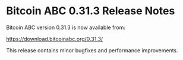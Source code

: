 # Bitcoin ABC 0.31.3 Release Notes

Bitcoin ABC version 0.31.3 is now available from:

  <https://download.bitcoinabc.org/0.31.3/>

This release contains minor bugfixes and performance improvements.
